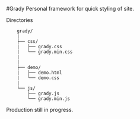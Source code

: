 #Grady
Personal framework for quick styling of site.

Directories
```
	grady/
	|
	├── css/
	|   ├── grady.css
	|   └── grady.min.css
	|   
	|
	├── demo/
	|   ├── demo.html
	|   └── demo.css
	|
	└── js/
	    ├── grady.js
	    └── grady.min.js
```
Production still in progress.
